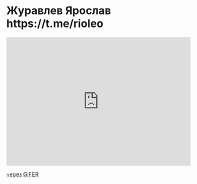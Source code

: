 <h1> Журавлев Ярослав https://t.me/rioleo </h1> 

<iframe src="https://gifer.com/embed/NxfN" width=480 height=336.000 frameBorder="0" allowFullScreen></iframe><p><a href="https://gifer.com">через GIFER</a></p>
